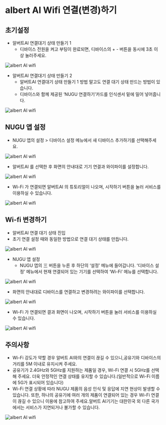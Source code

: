 # albert AI Wifi 연결(변경)하기 

초기설정
--

- 알버트AI 연결대기 상태 만들기 1
  - 디바이스 전원을 켜고 부팅이 완료되면, 디바이스의 + - 버튼을 동시에 3초 이상 눌러주세요.
  
![albert AI wifi](./images/albert01.png)


- 알버트AI 연결대기 상태 만들기 2
  - 알버트AI 연결대기 상태 만들기 1 방법 말고도 연결 대기 상태 만드는 방법이 있습니다.
  - 디바이스와 함께 제공된 ‘NUGU 연결하기’카드를 인식센서 밑에 밀어 넣어줍니다.
  
![albert AI wifi](./images/albert02.png)

  
  
 NUGU 앱 설정
 --
  
  - NUGU 앱의 설정 > 디바이스 설정 메뉴에서 새 디바이스 추가하기를 선택해주세요.
  
![albert AI wifi](./images/albert03.png)

 
 
 
  - 알버트AI 를 선택한 후 화면의 안내대로 기기 연결과 와이파이를 설정합니다.
  
![albert AI wifi](./images/albert04.png)
  
  
  
  - Wi-Fi 가 연결되면 알버트AI 의 튜토리얼이 나오며, 시작하기 버튼을 눌러 서비스를 이용하실 수 있습니다.
  
![albert AI wifi](./images/albert05.png)
  
  
  
  
 Wi-fi 변경하기
 --
 - 알버트AI 연결 대기 상태 진입
  - 초기 연결 설정 때와 동일한 방법으로 연결 대기 상태를 만듭니다.
  
![albert AI wifi](./images/albert06.png)  
  
- NUGU 앱 설정
  - NUGU 앱의 三 버튼을 누른 후 하단의 ‘설정’ 메뉴에 들어갑니다. ‘디바이스 설정’ 메뉴에서 현재 연결되어 있는 기기를 선택하여 ‘Wi-Fi’ 메뉴를 선택합니다.
  
![albert AI wifi](./images/albert07.png)  
  
- 화면의 안내대로 디바이스를 연결하고 변경하려는 와이파이를 선택합니다.

![albert AI wifi](./images/albert08.png)

- Wi-Fi 가 연결되면 결과 화면이 나오며, 시작하기 버튼을 눌러 서비스를 이용하실 수 있습니다.

![albert AI wifi](./images/albert09.png)

주의사항
--
- Wi-Fi 강도가 약할 경우 알버트 AI와의 연결이 끊길 수 있으니,공유기와 디바이스의 거리를 5M 이내로 유지시켜 주세요.
- 공유기가 2.4GHz와 5GHz를 지원하는 제품일 경우, Wi-Fi 연결 시 5GHz를 선택해 주세요. 더욱 안정적인 연결 상태를 유지할 수 있습니다.(일반적으로 Wi-Fi 이름에 5G가 표시되어 있습니다)
- Wi-Fi 연결 상황에 따라 NUGU 제품의 음성 인식 및 응답에 지연 현상이 발생할 수 있습니다. 또한, 하나의 공유기에 여러 개의 제품이 연결되어 있는 경우 Wi-Fi 연결이 끊길 수 있으니 이용에 참고하여 주세요.알버트 AI기기는 대한민국 외 다른 국가에서는 서비스가 지연되거나 불가할 수 있습니다.


![albert AI wifi](./images/albert10.png)
